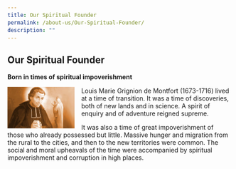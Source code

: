 ```yaml
---
title: Our Spiritual Founder
permalink: /about-us/Our-Spiritual-Founder/
description: ""
---
```

## Our Spiritual Founder


**Born in times of spiritual impoverishment**

<img src="/images/Louis%20Marie%20Grignion%20de%20Montfort.jpeg" style= "width: 30%; margin-right:15px;" align = "left"> Louis Marie Grignion de Montfort (1673-1716) lived at a time of transition. It was a time of discoveries, both of new lands and in science. A spirit of enquiry and of adventure reigned supreme.

It was also a time of great impoverishment of those who already possessed but little. Massive hunger and migration from the rural to the cities, and then to the new territories were common. The social and moral upheavals of the time were accompanied by spiritual impoverishment and corruption in high places.

